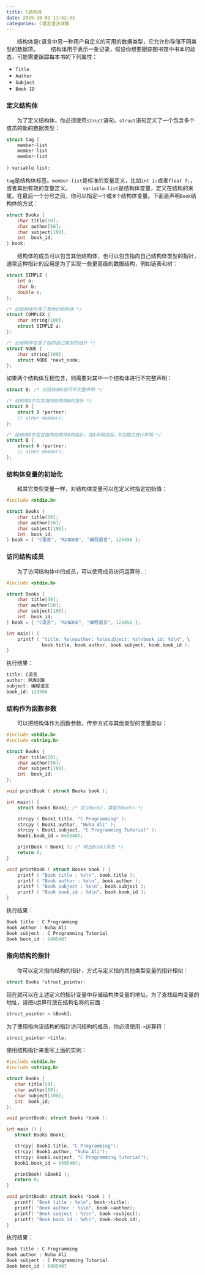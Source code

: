 ```yaml
---
title: C结构体
date: 2019-10-02 11:52:53
categories: C语言语法详解
---
```

&emsp;&emsp;结构体是`C`语言中另一种用户自定义的可用的数据类型，它允许你存储不同类型的数据项。
&emsp;&emsp;结构体用于表示一条记录，假设你想要跟踪图书馆中书本的动态，可能需要跟踪每本书的下列属性：

- `Title`
- `Author`
- `Subject`
- `Book ID`

### 定义结构体

&emsp;&emsp;为了定义结构体，你必须使用`struct`语句。`struct`语句定义了一个包含多个成员的新的数据类型：

``` cpp
struct tag {
    member-list
    member-list
    member-list
    ...
} variable-list;
```

`tag`是结构体标签。`member-list`是标准的变量定义，比如`int i;`或者`float f;`，或者其他有效的变量定义。
&emsp;&emsp;`variable-list`是结构体变量，定义在结构的末尾。在最后一个分号之前，你可以指定`一个`或`多个`结构体变量。下面是声明`Book`结构体的方式：

``` cpp
struct Books {
    char title[50];
    char author[50];
    char subject[100];
    int  book_id;
} book;
```

&emsp;&emsp;结构体的成员可以包含其他结构体，也可以包含指向自己结构体类型的指针，通常这种指针的应用是为了实现一些更高级的数据结构，例如链表和树：

``` cpp
struct SIMPLE {
    int a;
    char b;
    double c;
};

/* 此结构体包含了其他的结构体 */
struct COMPLEX {
    char string[100];
    struct SIMPLE a;
};

/* 此结构体包含了指向自己类型的指针 */
struct NODE {
    char string[100];
    struct NODE *next_node;
};
```

如果两个结构体互相包含，则需要对其中一个结构体进行不完整声明：

``` cpp
struct B; /* 对结构体B进行不完整声明 */

/* 结构体A中包含指向结构体B的指针 */
struct A {
    struct B *partner;
    // other members;
};

/* 结构体B中包含指向结构体A的指针，在A声明完后，B也随之进行声明 */
struct B {
    struct A *partner;
    // other members;
};
```

### 结构体变量的初始化

&emsp;&emsp;和其它类型变量一样，对结构体变量可以在定义时指定初始值：

``` cpp
#include <stdio.h>

struct Books {
    char title[50];
    char author[50];
    char subject[100];
    int  book_id;
} book = { "C语言", "RUNOOB", "编程语言", 123456 };
```

### 访问结构成员

&emsp;&emsp;为了访问结构体中的成员，可以使用成员访问运算符`.`：

``` cpp
#include <stdio.h>

struct Books {
    char title[50];
    char author[50];
    char subject[100];
    int  book_id;
} book = { "C语言", "RUNOOB", "编程语言", 123456 };

int main() {
    printf ( "title: %s\nauthor: %s\nsubject: %s\nbook_id: %d\n", \
             book.title, book.author, book.subject, book.book_id );
}
```

执行结果：

``` cpp
title: C语言
author: RUNOOB
subject: 编程语言
book_id: 123456
```

### 结构作为函数参数

&emsp;&emsp;可以把结构体作为函数参数，传参方式与其他类型的变量类似：

``` cpp
#include <stdio.h>
#include <string.h>

struct Books {
    char title[50];
    char author[50];
    char subject[100];
    int  book_id;
};

void printBook ( struct Books book );

int main() {
    struct Books Book1; /* 定义Book1，类型为Books */

    strcpy ( Book1.title, "C Programming" );
    strcpy ( Book1.author, "Nuha Ali" );
    strcpy ( Book1.subject, "C Programming Tutorial" );
    Book1.book_id = 6495407;

    printBook ( Book1 ); /* 输出Book1信息 */
    return 0;
}

void printBook ( struct Books book ) {
    printf ( "Book title : %s\n", book.title );
    printf ( "Book author : %s\n", book.author );
    printf ( "Book subject : %s\n", book.subject );
    printf ( "Book book_id : %d\n", book.book_id );
}
```

执行结果：

``` cpp
Book title : C Programming
Book author : Nuha Ali
Book subject : C Programming Tutorial
Book book_id : 6495407
```

### 指向结构的指针

&emsp;&emsp;你可以定义指向结构的指针，方式与定义指向其他类型变量的指针相似：

``` cpp
struct Books *struct_pointer;
```

现在就可以在上述定义的指针变量中存储结构体变量的地址。为了查找结构变量的地址，请把`&`运算符放在结构名称的前面：

``` cpp
struct_pointer = &Book1;
```

为了使用指向该结构的指针访问结构的成员，你必须使用`->`运算符：

``` cpp
struct_pointer->title;
```

使用结构指针来重写上面的实例：

``` cpp
#include <stdio.h>
#include <string.h>

struct Books {
   char title[50];
   char author[50];
   char subject[100];
   int  book_id;
};

void printBook( struct Books *book );

int main () {
   struct Books Book1;

   strcpy( Book1.title, "C Programming");
   strcpy( Book1.author, "Nuha Ali");
   strcpy( Book1.subject, "C Programming Tutorial");
   Book1.book_id = 6495407;

   printBook( &Book1 );
   return 0;
}

void printBook( struct Books *book ) {
   printf( "Book title : %s\n", book->title);
   printf( "Book author : %s\n", book->author);
   printf( "Book subject : %s\n", book->subject);
   printf( "Book book_id : %d\n", book->book_id);
}
```

执行结果：

``` cpp
Book title : C Programming
Book author : Nuha Ali
Book subject : C Programming Tutorial
Book book_id : 6495407
```
